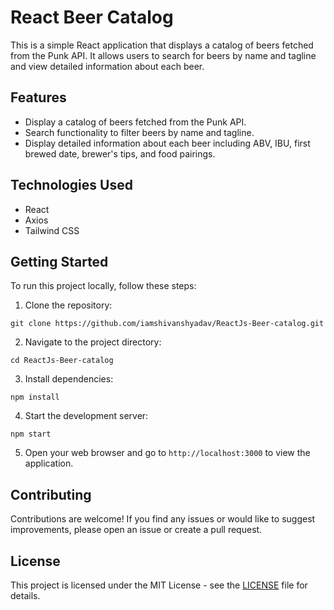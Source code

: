 
# React Beer Catalog

This is a simple React application that displays a catalog of beers fetched from the Punk API. It allows users to search for beers by name and tagline and view detailed information about each beer.

## Features

- Display a catalog of beers fetched from the Punk API.
- Search functionality to filter beers by name and tagline.
- Display detailed information about each beer including ABV, IBU, first brewed date, brewer's tips, and food pairings.

## Technologies Used

- React
- Axios
- Tailwind CSS

## Getting Started

To run this project locally, follow these steps:

1. Clone the repository:

```
git clone https://github.com/iamshivanshyadav/ReactJs-Beer-catalog.git
```

2. Navigate to the project directory:

```
cd ReactJs-Beer-catalog
```

3. Install dependencies:

```
npm install
```

4. Start the development server:

```
npm start
```

5. Open your web browser and go to `http://localhost:3000` to view the application.

## Contributing

Contributions are welcome! If you find any issues or would like to suggest improvements, please open an issue or create a pull request.

## License

This project is licensed under the MIT License - see the [LICENSE](LICENSE) file for details.
